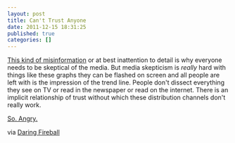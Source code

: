 ```yaml
---
layout: post
title: Can't Trust Anyone
date: 2011-12-15 18:31:25
published: true
categories: []
---
```


[This kind of misinformation](http://mediamatters.org/blog/201112120005) or at best inattention to detail is why everyone needs to be skeptical of the media. But media skepticism is _really_ hard with things like these graphs they can be flashed on screen and all people are left with is the impression of the trend line. People don't dissect everything they see on TV or read in the newspaper or read on the internet. There is an implicit relationship of trust without which these distribution channels don't really work.

[So. Angry.](http://dl.dropbox.com/u/2855531/merlin2560x1440.jpg)

via [Daring Fireball](http://daringfireball.net/linked/2011/12/14/fox-news)
